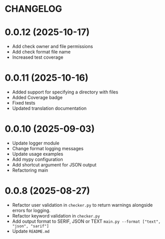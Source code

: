 # CHANGELOG

0.0.12 (2025-10-17)
========
- Add check owner and file permissions
- Add check format file name
- Increased test coverage

0.0.11 (2025-10-16)
========
- Added support for specifying a directory with files
- Added Coverage badge
- Fixed tests
- Updated translation documentation

0.0.10 (2025-09-03)
========
- Update logger module
- Change format logging messages
- Update usage examples
- Add mypy configuration
- Add shortcut argument for JSON output
- Refactoring main

0.0.8 (2025-08-27)
========
- Refactor user validation in `checker.py` to return warnings alongside errors for logging.
- Refactor keyword validation in `checker.py`
- Add output format to SERIF, JSON or TEXT `main.py --format ["text", "json", "sarif"]`
- Update `README.md`
